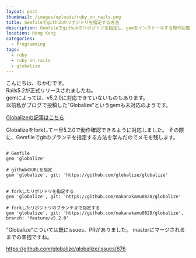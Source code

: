 ```yaml
---
layout: post
thumbnail: /images/uploads/ruby_on_rails.png
title: Gemfileでgithubのリポジトリを指定する方法
description: Gemfileでgithubのリポジトリを指定し、gemをインストールする際の記載方法をまとめます。
location: Hong Kong
categories:
  - Programming
tags:
  - ruby
  - ruby on rails
  - globalize
---
```

こんにちは、なかむです。  
Rails5.2が正式リリースされましたね。  
gemによっては、v5.2.0に対応できていないものもあります。  
以前私がブログで投稿した"Globalize"というgemも未対応のようです。

[Globalizeの記事はこちら](https://tech-talk-blog.ml/programming/2018/02/25/%E4%BB%8A%E6%9B%B4%E6%94%B9%E3%82%81%E3%81%A6-ruby-on-rails%E3%81%AE%E9%96%8B%E7%99%BA%E3%82%92%E8%A1%8C%E3%81%86-part6.html)


Globalizeをforkして一旦5.2.0で動作確認できるように対応しました。
その際に、Gemfileでgitのブランチを指定する方法を学んだのでメモを残します。


```

# Gemfile
gem 'globalize'

# githubのURLを指定
gem 'globalize', git: 'https://github.com/globalize/globalize'


# forkしたリポジトリを指定する
gem 'globalize', git: 'https://github.com/nakanakamu0828/globalize'

# forkしたリポジトリのブランチまで指定する
gem 'globalize', git: 'https://github.com/nakanakamu0828/globalize', branch: 'feature/v5.2.0'

```

"Globalize"については既にissues、PRがありました。
masterにマージされるまでの辛抱ですね。

https://github.com/globalize/globalize/issues/676
